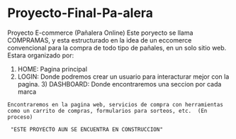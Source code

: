 # Proyecto-Final-Pa-alera
Proyecto E-commerce (Pañalera Online)
Este poryecto se llama COMPRAMAS, y esta estructurado en la idea de un eccomerce convencional para la compra de todo tipo de pañales, en un solo sitio web.
Estara organizado por:

 1) HOME: Pagina principal
  2) LOGIN: Donde podremos crear un usuario para interacturar mejor con la pagina.
    3) DASHBOARD: Donde encontraremos una seccion por cada marca
    
    
    Encontraremos en la pagina web, servicios de compra con herramientas como un carrito de compras, formularios para sorteos, etc.  (En proceso)
     
     "ESTE PROYECTO AUN SE ENCUENTRA EN CONSTRUCCION"
